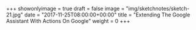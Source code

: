 +++
showonlyimage = true
draft = false
image = "img/sketchnotes/sketch-21.jpg"
date = "2017-11-25T08:00:00+00:00"
title = "Extending The Google Assistant With Actions On Google"
weight = 0
+++

